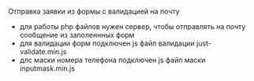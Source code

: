 Отправка заявки из формы с валидацией на почту

- для работы php файлов нужен сервер, чтобы отправлять на почту сообщение из заполеннных форм
- для валидации форм подключен js файл валидации just-validate.min.js
- длс маски номера телефона подключен js файл маски inputmask.min.js
